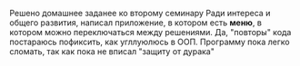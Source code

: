 Решено домашнее заданее ко второму семинару
Ради интереса и общего развития, написал приложение, в котором есть **меню**, в котором можно переключаться между решениями.
Да, "повторы" кода постараюсь пофиксить, как угллуюлюсь в ООП.
Программу пока легко сломать, так как пока не вписал "защиту от дурака"
